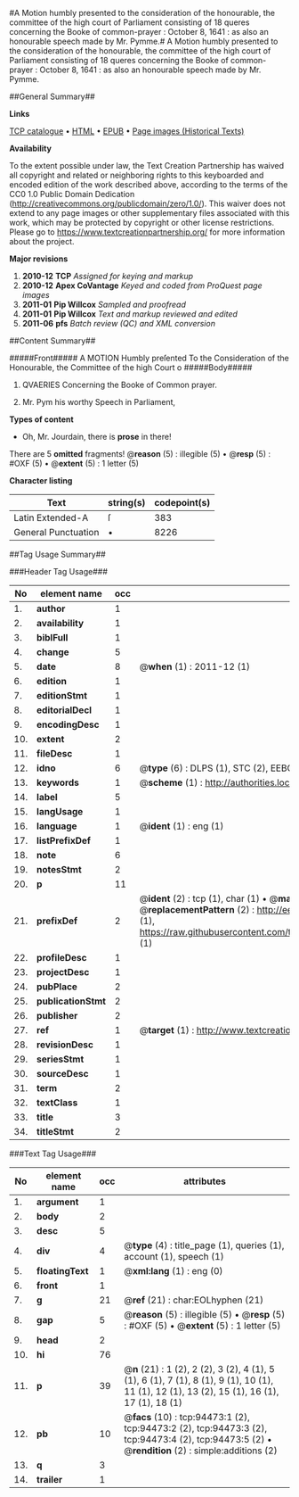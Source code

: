 #A Motion humbly presented to the consideration of the honourable, the committee of the high court of Parliament consisting of 18 queres concerning the Booke of common-prayer : October 8, 1641 : as also an honourable speech made by Mr. Pymme.#
A Motion humbly presented to the consideration of the honourable, the committee of the high court of Parliament consisting of 18 queres concerning the Booke of common-prayer : October 8, 1641 : as also an honourable speech made by Mr. Pymme.

##General Summary##

**Links**

[TCP catalogue](http://www.ota.ox.ac.uk/tcp/)  • 
[HTML](http://tei.it.ox.ac.uk/tcp/Texts-HTML/free/A70/A70630.html)  • 
[EPUB](http://tei.it.ox.ac.uk/tcp/Texts-EPUB/free/A70/A70630.epub) • 
[Page images (Historical Texts)](https://historicaltexts.jisc.ac.uk/eebo-12847806e)

**Availability**

To the extent possible under law, the Text Creation Partnership has waived all copyright and related or neighboring rights to this keyboarded and encoded edition of the work described above, according to the terms of the CC0 1.0 Public Domain Dedication (http://creativecommons.org/publicdomain/zero/1.0/). This waiver does not extend to any page images or other supplementary files associated with this work, which may be protected by copyright or other license restrictions. Please go to https://www.textcreationpartnership.org/ for more information about the project.

**Major revisions**

1. __2010-12__ __TCP__ *Assigned for keying and markup*
1. __2010-12__ __Apex CoVantage__ *Keyed and coded from ProQuest page images*
1. __2011-01__ __Pip Willcox__ *Sampled and proofread*
1. __2011-01__ __Pip Willcox__ *Text and markup reviewed and edited*
1. __2011-06__ __pfs__ *Batch review (QC) and XML conversion*

##Content Summary##

#####Front#####
 A MOTION Humbly preſented To the Consideration of the Honourable, the Committee of the high Court o
#####Body#####

1. QVAERIES Concerning the Booke of Common prayer.

1. Mr. Pym his worthy Speech in Parliament,

**Types of content**

  * Oh, Mr. Jourdain, there is **prose** in there!

There are 5 **omitted** fragments! 
 @__reason__ (5) : illegible (5)  •  @__resp__ (5) : #OXF (5)  •  @__extent__ (5) : 1 letter (5)

**Character listing**


|Text|string(s)|codepoint(s)|
|---|---|---|
|Latin Extended-A|ſ|383|
|General Punctuation|•|8226|

##Tag Usage Summary##

###Header Tag Usage###

|No|element name|occ|attributes|
|---|---|---|---|
|1.|__author__|1||
|2.|__availability__|1||
|3.|__biblFull__|1||
|4.|__change__|5||
|5.|__date__|8| @__when__ (1) : 2011-12 (1)|
|6.|__edition__|1||
|7.|__editionStmt__|1||
|8.|__editorialDecl__|1||
|9.|__encodingDesc__|1||
|10.|__extent__|2||
|11.|__fileDesc__|1||
|12.|__idno__|6| @__type__ (6) : DLPS (1), STC (2), EEBO-CITATION (1), OCLC (1), VID (1)|
|13.|__keywords__|1| @__scheme__ (1) : http://authorities.loc.gov/ (1)|
|14.|__label__|5||
|15.|__langUsage__|1||
|16.|__language__|1| @__ident__ (1) : eng (1)|
|17.|__listPrefixDef__|1||
|18.|__note__|6||
|19.|__notesStmt__|2||
|20.|__p__|11||
|21.|__prefixDef__|2| @__ident__ (2) : tcp (1), char (1)  •  @__matchPattern__ (2) : ([0-9\-]+):([0-9IVX]+) (1), (.+) (1)  •  @__replacementPattern__ (2) : http://eebo.chadwyck.com/downloadtiff?vid=$1&page=$2 (1), https://raw.githubusercontent.com/textcreationpartnership/Texts/master/tcpchars.xml#$1 (1)|
|22.|__profileDesc__|1||
|23.|__projectDesc__|1||
|24.|__pubPlace__|2||
|25.|__publicationStmt__|2||
|26.|__publisher__|2||
|27.|__ref__|1| @__target__ (1) : http://www.textcreationpartnership.org/docs/. (1)|
|28.|__revisionDesc__|1||
|29.|__seriesStmt__|1||
|30.|__sourceDesc__|1||
|31.|__term__|2||
|32.|__textClass__|1||
|33.|__title__|3||
|34.|__titleStmt__|2||


###Text Tag Usage###

|No|element name|occ|attributes|
|---|---|---|---|
|1.|__argument__|1||
|2.|__body__|2||
|3.|__desc__|5||
|4.|__div__|4| @__type__ (4) : title_page (1), queries (1), account (1), speech (1)|
|5.|__floatingText__|1| @__xml:lang__ (1) : eng (0)|
|6.|__front__|1||
|7.|__g__|21| @__ref__ (21) : char:EOLhyphen (21)|
|8.|__gap__|5| @__reason__ (5) : illegible (5)  •  @__resp__ (5) : #OXF (5)  •  @__extent__ (5) : 1 letter (5)|
|9.|__head__|2||
|10.|__hi__|76||
|11.|__p__|39| @__n__ (21) : 1 (2), 2 (2), 3 (2), 4 (1), 5 (1), 6 (1), 7 (1), 8 (1), 9 (1), 10 (1), 11 (1), 12 (1), 13 (2), 15 (1), 16 (1), 17 (1), 18 (1)|
|12.|__pb__|10| @__facs__ (10) : tcp:94473:1 (2), tcp:94473:2 (2), tcp:94473:3 (2), tcp:94473:4 (2), tcp:94473:5 (2)  •  @__rendition__ (2) : simple:additions (2)|
|13.|__q__|3||
|14.|__trailer__|1||
